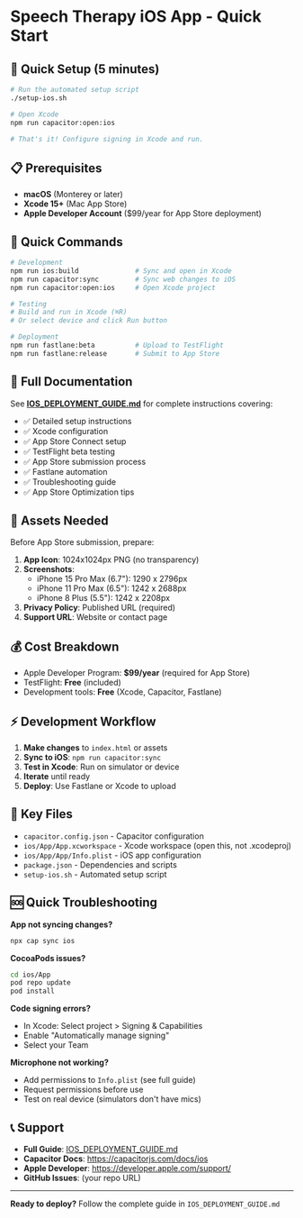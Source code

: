 # Speech Therapy iOS App - Quick Start

## 🚀 Quick Setup (5 minutes)

```bash
# Run the automated setup script
./setup-ios.sh

# Open Xcode
npm run capacitor:open:ios

# That's it! Configure signing in Xcode and run.
```

## 📋 Prerequisites

- **macOS** (Monterey or later)
- **Xcode 15+** (Mac App Store)
- **Apple Developer Account** ($99/year for App Store deployment)

## 🎯 Quick Commands

```bash
# Development
npm run ios:build              # Sync and open in Xcode
npm run capacitor:sync         # Sync web changes to iOS
npm run capacitor:open:ios     # Open Xcode project

# Testing
# Build and run in Xcode (⌘R)
# Or select device and click Run button

# Deployment
npm run fastlane:beta          # Upload to TestFlight
npm run fastlane:release       # Submit to App Store
```

## 📖 Full Documentation

See **[IOS_DEPLOYMENT_GUIDE.md](./IOS_DEPLOYMENT_GUIDE.md)** for complete instructions covering:

- ✅ Detailed setup instructions
- ✅ Xcode configuration
- ✅ App Store Connect setup
- ✅ TestFlight beta testing
- ✅ App Store submission process
- ✅ Fastlane automation
- ✅ Troubleshooting guide
- ✅ App Store Optimization tips

## 🎨 Assets Needed

Before App Store submission, prepare:

1. **App Icon**: 1024x1024px PNG (no transparency)
2. **Screenshots**:
   - iPhone 15 Pro Max (6.7"): 1290 x 2796px
   - iPhone 11 Pro Max (6.5"): 1242 x 2688px
   - iPhone 8 Plus (5.5"): 1242 x 2208px
3. **Privacy Policy**: Published URL (required)
4. **Support URL**: Website or contact page

## 💰 Cost Breakdown

- Apple Developer Program: **$99/year** (required for App Store)
- TestFlight: **Free** (included)
- Development tools: **Free** (Xcode, Capacitor, Fastlane)

## ⚡ Development Workflow

1. **Make changes** to `index.html` or assets
2. **Sync to iOS**: `npm run capacitor:sync`
3. **Test in Xcode**: Run on simulator or device
4. **Iterate** until ready
5. **Deploy**: Use Fastlane or Xcode to upload

## 🔑 Key Files

- `capacitor.config.json` - Capacitor configuration
- `ios/App/App.xcworkspace` - Xcode workspace (open this, not .xcodeproj)
- `ios/App/App/Info.plist` - iOS app configuration
- `package.json` - Dependencies and scripts
- `setup-ios.sh` - Automated setup script

## 🆘 Quick Troubleshooting

**App not syncing changes?**
```bash
npx cap sync ios
```

**CocoaPods issues?**
```bash
cd ios/App
pod repo update
pod install
```

**Code signing errors?**
- In Xcode: Select project > Signing & Capabilities
- Enable "Automatically manage signing"
- Select your Team

**Microphone not working?**
- Add permissions to `Info.plist` (see full guide)
- Request permissions before use
- Test on real device (simulators don't have mics)

## 📞 Support

- **Full Guide**: [IOS_DEPLOYMENT_GUIDE.md](./IOS_DEPLOYMENT_GUIDE.md)
- **Capacitor Docs**: https://capacitorjs.com/docs/ios
- **Apple Developer**: https://developer.apple.com/support/
- **GitHub Issues**: (your repo URL)

---

**Ready to deploy?** Follow the complete guide in `IOS_DEPLOYMENT_GUIDE.md`
